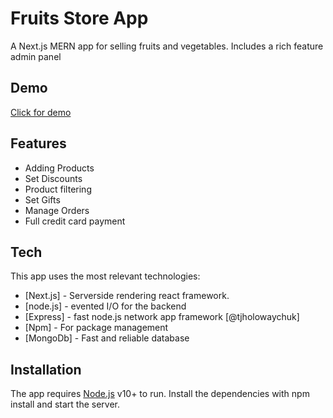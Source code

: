 # Fruits Store App
A Next.js MERN app for selling fruits and vegetables. Includes a rich feature admin panel

## Demo
[Click for demo](https://pryerek.co.il/ "App")

## Features

- Adding Products
- Set Discounts
- Product filtering
- Set Gifts
- Manage Orders
- Full credit card payment

## Tech

This app uses the most relevant technologies:

- [Next.js] - Serverside rendering react framework.
- [node.js] - evented I/O for the backend
- [Express] - fast node.js network app framework [@tjholowaychuk]
- [Npm] - For package management
- [MongoDb] - Fast and reliable database

## Installation
The app requires [Node.js](https://nodejs.org/) v10+ to run.
Install the dependencies with npm install and start the server.
